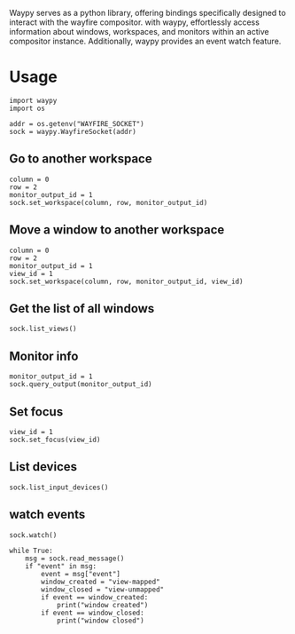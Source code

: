 
Waypy serves as a python library, offering bindings specifically designed to interact with the wayfire compositor.
with waypy, effortlessly access information about windows, workspaces, and monitors within an active compositor instance. Additionally, waypy provides an event watch feature.


# Usage

```
import waypy
import os

addr = os.getenv("WAYFIRE_SOCKET")
sock = waypy.WayfireSocket(addr)
```

## Go to another workspace
```
column = 0
row = 2
monitor_output_id = 1
sock.set_workspace(column, row, monitor_output_id)
```

## Move a window to another workspace
```
column = 0
row = 2
monitor_output_id = 1
view_id = 1
sock.set_workspace(column, row, monitor_output_id, view_id)

```

## Get the list of all windows
```
sock.list_views()
```

## Monitor info
```
monitor_output_id = 1
sock.query_output(monitor_output_id)
```

## Set focus
```
view_id = 1
sock.set_focus(view_id)
```

## List devices
```
sock.list_input_devices()
```

## watch events
```
sock.watch()

while True:
    msg = sock.read_message()
    if "event" in msg:
        event = msg["event"]
        window_created = "view-mapped"
        window_closed = "view-unmapped"
        if event == window_created:
            print("window created")
        if event == window_closed:
            print("window closed")
```



